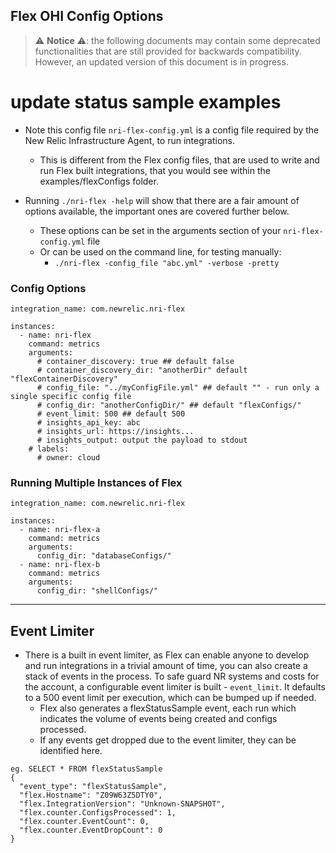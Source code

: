 ## Flex OHI Config Options

> ⚠️ **Notice** ⚠️: the following documents may contain some deprecated functionalities that
are still provided for backwards compatibility. However, an updated version of this
document is in progress. 

# update status sample examples

* Note this config file `nri-flex-config.yml` is a config file required by the New Relic Infrastructure Agent, to run integrations. 
    * This is different from the Flex config files, that are used to write and run Flex built integrations, that you would see within the examples/flexConfigs folder.

* Running `./nri-flex -help` will show that there are a fair amount of options available, the important ones are covered further below.
    * These options can be set in the arguments section of your `nri-flex-config.yml` file
    * Or can be used on the command line, for testing manually:
        * `./nri-flex -config_file "abc.yml" -verbose -pretty`

### Config Options

```
integration_name: com.newrelic.nri-flex

instances:
  - name: nri-flex
    command: metrics
    arguments:
      # container_discovery: true ## default false
      # container_discovery_dir: "anotherDir" default "flexContainerDiscovery" 
      # config_file: "../myConfigFile.yml" ## default "" - run only a single specific config file
      # config_dir: "anotherConfigDir/" ## default "flexConfigs/"
      # event_limit: 500 ## default 500
      # insights_api_key: abc
      # insights_url: https://insights...
      # insights_output: output the payload to stdout
    # labels:
      # owner: cloud
```

### Running Multiple Instances of Flex

```
integration_name: com.newrelic.nri-flex

instances:
  - name: nri-flex-a
    command: metrics
    arguments:
      config_dir: "databaseConfigs/"
  - name: nri-flex-b
    command: metrics
    arguments:
      config_dir: "shellConfigs/"
```
---
## Event Limiter

* There is a built in event limiter, as Flex can enable anyone to develop and run integrations in a trivial amount of time, you can also create a stack of events in the process. To safe guard NR systems and costs for the account, a configurable event limiter is built - `event_limit`. It defaults to a 500 event limit per execution, which can be bumped up if needed.
    * Flex also generates a flexStatusSample event, each run which indicates the volume of events being created and configs processed.
    * If any events get dropped due to the event limiter, they can be identified here.
```
eg. SELECT * FROM flexStatusSample
{
  "event_type": "flexStatusSample",
  "flex.Hostname": "Z09W63Z5DTY0",
  "flex.IntegrationVersion": "Unknown-SNAPSHOT",
  "flex.counter.ConfigsProcessed": 1,
  "flex.counter.EventCount": 0,
  "flex.counter.EventDropCount": 0
}
```